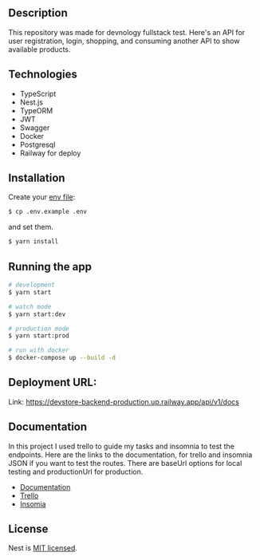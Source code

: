 ## Description

This repository was made for devnology fullstack test. Here's an API for user registration, login, shopping, and consuming another API to show available products.

## Technologies

- TypeScript 
- Nest.js 
- TypeORM
- JWT
- Swagger
- Docker
- Postgresql 
- Railway for deploy

## Installation

Create your [env file](.env.example):

```bash
$ cp .env.example .env
```
and set them.

```bash
$ yarn install
```

## Running the app

```bash
# development
$ yarn start

# watch mode
$ yarn start:dev

# production mode
$ yarn start:prod

# run with docker
$ docker-compose up --build -d
```
## Deployment URL:

Link: https://devstore-backend-production.up.railway.app/api/v1/docs

## Documentation

In this project I used trello to guide my tasks and insomnia to test the endpoints. Here are the links to the documentation,
for trello and insomnia JSON if you want to test the routes. There are baseUrl options for local testing and productionUrl for production.

- [Documentation](https://devstore-backend-production.up.railway.app/api/v1/docs)
- [Trello](https://trello.com/b/EFzWyQ2t/devstore-backend)
- [Insomia](https://drive.google.com/file/d/1DfKcf2I1SKgC8hfGdsRABfC0UJ7iZHE0/view?usp=sharing)


## License

Nest is [MIT licensed](LICENSE).
